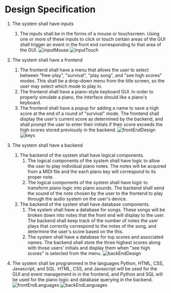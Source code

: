 # Design Specification

1. The system shall have inputs

   1. The inputs shall be in the forms of a mouse or touchscreen.
      Using one or more of these inputs to click or touch certain areas of the GUI shall trigger an event in the front end corresponding to that area of the GUI.
![inputMouse](https://github.com/user-attachments/assets/297b87ca-2b7b-411d-bf11-681773b73cb6)
![inputTouch](https://github.com/user-attachments/assets/82b2ba58-679f-41a3-a965-108e1a33f92c)

2. The system shall have a frontend

   1. The frontend shall have a menu that allows the user to select between "free-play", "survival", "play song", and "see high scores" modes. 
      This shall be a drop-down menu from the title screen, so the user may select which mode to play in.
   2. The frontend shall have a piano-style keyboard GUI. 
      In order to properly simulate a piano, the interface should like a piano's keyboard. 
   3. The frontend shall have a popup for adding a name to save a high score at the end of a round of "survival" mode. 
      The frontend shall display the user's current score as determined by the backend, and shall prompt the user to enter their initials if their score
      exceeds the high scores stored previously in the backend.
![frontEndDesign](https://github.com/user-attachments/assets/fda4479b-0bd6-4b7b-8630-8126650fc7f6)
![keys](https://github.com/user-attachments/assets/b3f82f48-6def-40c3-959c-02a5a35e48ce)

3. The system shall have a backend

   1. The backend of the system shall have logical components.
      1. The logical components of the system shall have logic to allow the user to play individual piano notes. 
         The notes will be acquired from a MIDI file and the each piano key will correspond to its proper note. 
      2. The logical components of the system shall have logic to transform piano logic into piano sounds. 
         The backend shall send the sound of the note chosen by the user to the frontend to play through the audio system on the user's device.
   2. The backend of the system shall have database components.
      1. The system shall have a database for songs. 
         These songs will be broken down into notes that the front end will display to the user. The backend shall keep track of the number of notes the user plays that
         correctly correspond to the notes of the song, and determine the user's score based on the this.
      3. The system shall have a database for top scores and associated names. 
         The backend shall store the three highest scores along with those users' initials and display them when "see high scores" is selected from the menu.
![backEndDesign](https://github.com/user-attachments/assets/81411e27-1208-4e05-b63f-45f182723542)

4. The system shall be programmed in the languages Python, HTML, CSS, Javascript, and SQL. HTML, CSS, and Javascript will be used for the GUI and event management in in the frontend, and Python and SQL will be used for the piano logic and database querying in the backend.
![frontEndLanguages](https://github.com/user-attachments/assets/8d69906b-6696-4eb2-a3ba-8d00363894b2)
![backEndLanguages](https://github.com/user-attachments/assets/b76f1b8a-aa16-4ef4-b129-16b8ffe0d6ac)

